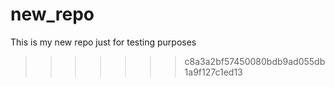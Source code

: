 # new_repo

This is my new repo just for testing purposes

> > > > > > > c8a3a2bf57450080bdb9ad055db1a9f127c1ed13

